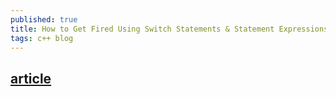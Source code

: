 ```yaml
---
published: true
title: How to Get Fired Using Switch Statements & Statement Expressions
tags: c++ blog
---
```

## [article](http://blog.robertelder.org/switch-statements-statement-expressions/)